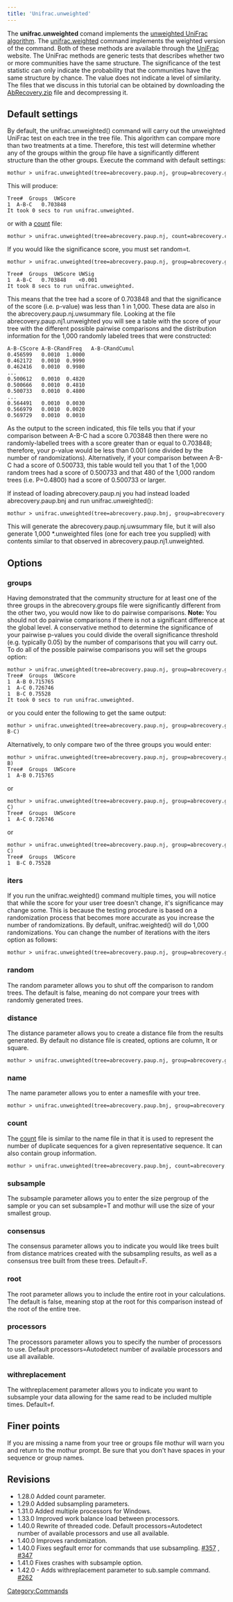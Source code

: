 ```yaml
---
title: 'Unifrac.unweighted'
---
```

The **unifrac.unweighted** comand
implements the [unweighted UniFrac
algorithm](unweighted_UniFrac_algorithm). The
[unifrac.weighted](unifrac.weighted) command implements the
weighted version of the command. Both of these methods are available
through the [UniFrac](https://bmf2.colorado.edu/unifrac) website. The
UniFrac methods are generic tests that describes whether two or more
communities have the same structure. The significance of the test
statistic can only indicate the probability that the communities have
the same structure by chance. The value does not indicate a level of
similarity. The files that we discuss in this tutorial can be obtained
by downloading the [ AbRecovery.zip](https://mothur.s3.us-east-2.amazonaws.com/wiki/abrecovery.zip)
file and decompressing it.


## Default settings

By default, the unifrac.unweighted() command will carry out the
unweighted UniFrac test on each tree in the tree file. This algorithm
can compare more than two treatments at a time. Therefore, this test
will determine whether any of the groups within the group file have a
significantly different structure than the other groups. Execute the
command with default settings:

    mothur > unifrac.unweighted(tree=abrecovery.paup.nj, group=abrecovery.groups)

This will produce:

    Tree#  Groups  UWScore 
    1  A-B-C   0.703848
    It took 0 secs to run unifrac.unweighted.

or with a [ count](Count_File) file:

    mothur > unifrac.unweighted(tree=abrecovery.paup.nj, count=abrecovery.count_table)

If you would like the significance score, you must set random=t.

    mothur > unifrac.unweighted(tree=abrecovery.paup.nj, group=abrecovery.groups, random=t)

    Tree#  Groups  UWScore UWSig
    1  A-B-C   0.703848    <0.001
    It took 8 secs to run unifrac.unweighted.

This means that the tree had a score of 0.703848 and that the
significance of the score (i.e. p-value) was less than 1 in 1,000. These
data are also in the abrecovery.paup.nj.uwsummary file. Looking at the
file abrecovery.paup.nj1.unweighted you will see a table with the score
of your tree with the different possible pairwise comparisons and the
distribution information for the 1,000 randomly labeled trees that were
constructed:

    A-B-CScore A-B-CRandFreq   A-B-CRandCumul  
    0.456599   0.0010  1.0000
    0.462172   0.0010  0.9990
    0.462416   0.0010  0.9980
    ...
    0.500612   0.0010  0.4820
    0.500666   0.0010  0.4810
    0.500733   0.0010  0.4800
    ...
    0.564491   0.0010  0.0030
    0.566979   0.0010  0.0020
    0.569729   0.0010  0.0010

As the output to the screen indicated, this file tells you that if your
comparison between A-B-C had a score 0.703848 then there were no
randomly-labelled trees with a score greater than or equal to 0.703848;
therefore, your p-value would be less than 0.001 (one divided by the
number of randomizations). Alternatively, if your comparison between
A-B-C had a score of 0.500733, this table would tell you that 1 of the
1,000 random trees had a score of 0.500733 and that 480 of the 1,000
random trees (i.e. P=0.4800) had a score of 0.500733 or larger.

If instead of loading abrecovery.paup.nj you had instead loaded
abrecovery.paup.bnj and run unifrac.unweighted():

    mothur > unifrac.unweighted(tree=abrecovery.paup.bnj, group=abrecovery.groups)

This will generate the abrecovery.paup.nj.uwsummary file, but it will
also generate 1,000 \*.unweighted files (one for each tree you supplied)
with contents similar to that observed in
abrecovery.paup.nj1.unweighted.

## Options

### groups

Having demonstrated that the community structure for at least one of the
three groups in the abrecovery.groups file were significantly different
from the other two, you would now like to do pairwise comparisons.
**Note:** You should not do pairwise comparisons if there is not a
significant difference at the global level. A conservative method to
determine the significance of your pairwise p-values you could divide
the overall significance threshold (e.g. typically 0.05) by the number
of comparisons that you will carry out. To do all of the possible
pairwise comparisons you will set the groups option:

    mothur > unifrac.unweighted(tree=abrecovery.paup.nj, group=abrecovery.groups, groups=all)
    Tree#  Groups  UWScore 
    1  A-B 0.715765
    1  A-C 0.726746
    1  B-C 0.75528
    It took 0 secs to run unifrac.unweighted.

or you could enter the following to get the same output:

    mothur > unifrac.unweighted(tree=abrecovery.paup.nj, group=abrecovery.groups, groups=A-B-C)

Alternatively, to only compare two of the three groups you would enter:

    mothur > unifrac.unweighted(tree=abrecovery.paup.nj, group=abrecovery.groups, groups=A-B)
    Tree#  Groups  UWScore 
    1  A-B 0.715765

or

    mothur > unifrac.unweighted(tree=abrecovery.paup.nj, group=abrecovery.groups, groups=A-C)
    Tree#  Groups  UWScore 
    1  A-C 0.726746

or

    mothur > unifrac.unweighted(tree=abrecovery.paup.nj, group=abrecovery.groups, groups=B-C)
    Tree#  Groups  UWScore
    1  B-C 0.75528

### iters

If you run the unifrac.weighted() command multiple times, you will
notice that while the score for your user tree doesn\'t change, it\'s
significance may change some. This is because the testing procedure is
based on a randomization process that becomes more accurate as you
increase the number of randomizations. By default, unifrac.weighted()
will do 1,000 randomizations. You can change the number of iterations
with the iters option as follows:

    mothur > unifrac.unweighted(tree=abrecovery.paup.nj, group=abrecovery.groups, iters=10000)

### random

The random parameter allows you to shut off the comparison to random
trees. The default is false, meaning do not compare your trees with
randomly generated trees.

### distance

The distance parameter allows you to create a distance file from the
results generated. By default no distance file is created, options are
column, lt or square.

    mothur > unifrac.unweighted(tree=abrecovery.paup.nj, group=abrecovery.groups, distance=lt)

### name

The name parameter allows you to enter a namesfile with your tree.

    mothur > unifrac.unweighted(tree=abrecovery.paup.bnj, group=abrecovery.groups, name=abrecovery.names)

### count

The [ count](Count_File) file is similar to the name file in
that it is used to represent the number of duplicate sequences for a
given representative sequence. It can also contain group information.

    mothur > unifrac.unweighted(tree=abrecovery.paup.bnj, count=abrecovery.count_table)

### subsample

The subsample parameter allows you to enter the size pergroup of the
sample or you can set subsample=T and mothur will use the size of your
smallest group.

### consensus

The consensus parameter allows you to indicate you would like trees
built from distance matrices created with the subsampling results, as
well as a consensus tree built from these trees. Default=F.

### root

The root parameter allows you to include the entire root in your
calculations. The default is false, meaning stop at the root for this
comparison instead of the root of the entire tree.

### processors

The processors parameter allows you to specify the number of processors
to use. Default processors=Autodetect number of available processors and
use all available.

### withreplacement

The withreplacement parameter allows you to indicate you want to
subsample your data allowing for the same read to be included multiple
times. Default=f.

## Finer points

If you are missing a name from your tree or groups file mothur will warn
you and return to the mothur prompt. Be sure that you don\'t have spaces
in your sequence or group names.

## Revisions

-   1.28.0 Added count parameter.
-   1.29.0 Added subsampling parameters.
-   1.31.0 Added multiple processors for Windows.
-   1.33.0 Improved work balance load between processors.
-   1.40.0 Rewrite of threaded code. Default processors=Autodetect
    number of available processors and use all available.
-   1.40.0 Improves randomization.
-   1.40.0 Fixes segfault error for commands that use subsampling.
    [\#357](https://github.com/mothur/mothur/issues/357) ,
    [\#347](https://github.com/mothur/mothur/issues/347)
-   1.41.0 Fixes crashes with subsample option.
-   1.42.0 - Adds withreplacement parameter to sub.sample command.
    [\#262](https://github.com/mothur/mothur/issues/262)

[Category:Commands](Category:Commands)
